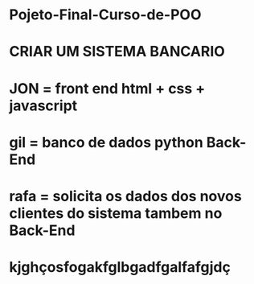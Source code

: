 # Pojeto-Final-Curso-de-POO
 # CRIAR UM SISTEMA BANCARIO 
 # JON = front end html + css + javascript 
 # gil = banco de dados python Back-End
 # rafa = solicita os dados dos novos clientes do sistema tambem no Back-End 
 # kjghçosfogakfglbgadfgalfafgjdç
